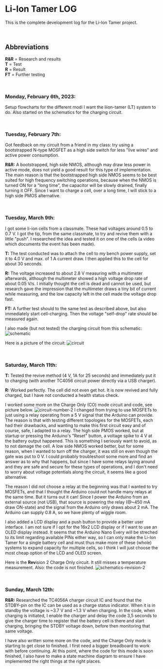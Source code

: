 # Li-Ion Tamer LOG

This is the complete development log for the Li-Ion Tamer project.


<br>


## Abbreviations
**R&R** = Research and results <br>
**T** = Test <br>
**R** = Result <br>
**FT** = Further testing


<br>


### Monday, February 6th, 2023:
Setup flowcharts for the different modi I want the liion-tamer (LT) system to do. Also started on the schematics for the charging circuit.  


<br>


### Tuesday, February 7th:
Got feedback on my circuit from a friend in my class: try using a bootstrapped N-type MOSFET as a high side switch for less "live wires" and active power consumption. 

**R&R:** A bootstrapped, high side NMOS, although may draw less power in active mode, does not yield a good result for this type of implementation. The main reason is that the bootstrapped high side NMOS seems to be best suited for high frequency switching operations, because when the NMOS is turned ON for a "long time", the capacitor will be slowly drained, finally turning it OFF. Since I want to charge a cell, over a long time, I will stick to a high side PMOS alternative.


<br>


### Tuesday, March 9th:
I got some li-ion cells from a classmate. These had voltages around 0.5 to 0.7 V. I got the tip, from the same classmate, to try and revive them with a little "push". I researched the idea and tested it on one of the cells (a video which documents the event has been made). 

**T:** The test conducted was to attach the cell to my bench power supply, set it to 4.0 V and max. of 1 A current draw. I then applied this to the cell for about 30 seconds. 

**R:** The voltage increased to about 2.8 V measuring with a multimeter afterwards, although the multimeter showed a high voltage drop rate of about 0.05 V/s. I initially thought the cell is dead and cannot be used, but research gave the impression that the multimeter draws a tiny bit of current while measuring, and the low capacity left in the cell made the voltage drop fast. 

**FT:** A further test should to the same test as described above, but also immediately start cell-charging. Then the voltage "self-drop" rate should be measured again. 

I also made (but not tested) the charging circuit from this schematic:
![schematic](https://user-images.githubusercontent.com/18615800/224134239-04de22d5-ca76-45ea-b223-604aa53ab282.jpeg)

Here is a picture of the circuit:
![circuit](https://user-images.githubusercontent.com/18615800/224134266-80909a26-9520-4cc2-a958-81eabdf17536.JPG)


<br>


### Saturday, March 11th:
**T:** Tested the revive method (4 V, 1A for 25 seconds) and immediately put it to charging (with another TC4056 circuit power directly via a USB charger). 

**R:** Worked perfectly. The cell did not even get hot. It is now revived and fully charged, but I have not conducted a health status check.

I worked some more on the Charge Only (CO) mode circuit and code, see picture below. 
![circuit-number-2](https://user-images.githubusercontent.com/18615800/224506289-9aa0dd79-43e8-4239-9168-c21d3db705b9.JPG)
I changed from trying to use MOSFETs to just using a relay operating from a 5 V signal that the Arduino can provide. The reason is that with testing different topologies for the MOSFETs, each had their drawbacks, and wanting to make this first circuit easy and of course, safe, I adapted to a relay. The high side PMOS worked, but at startup or pressing the Arduino's "Reset" button, a voltage spike to 4 V at the battery output happened. This is something I seriously want to avoid, as to not damage the cell. A low side NMOS worked better, but for some reason, when I wanted to turn off the charger, it was still on even though the gate was put to 0 V. I could probably troubleshoot some more and find an answer as to why that happens, but since I have some relays laying around and they are safe and secure for these types of operations, and I don't need to worry about voltage potentials along the circuit, it seems like a good alternative.

The reason I did not choose a relay at the beginning was that I wanted to try MOSFETs, and that I thought the Arduino could not handle many relays at the same time. But it turns out it can! Since I power the Arduino from an external source (not USB), that source is powering the relay (@~450 mA draw ON-state) and the signal from the Arduino only draws about 2 mA. The Arduino can supply 0.8 A, so we have plenty of wiggle room. 

I also added a LCD display and a push button to provide a better user interface. I am not sure if I opt for the 16x2 LCD display or if I want to use an OLED display instead. It seems that the Arduino Nano Every will be streched to its limit regarding available PINs either way, so I can only make the Li-Ion Tamer for a single battery cell and must thus make more of these (whole) systems to expand capacity for multiple cells, so I think I will just choose the most cheap option of the LCD and OLED screen. 

Here is the **Rev**ision 2 Charge Only circuit. It still misses a temperature measurement. Also: the code is not finished.
![schematics-revision-2](https://user-images.githubusercontent.com/18615800/224507117-a109136d-9b57-4c46-a87c-3d0138cd19f8.jpeg)


<br>


### Sunday, March 12th:
**R&R:** Researched the TC4056A charger circuit IC and found that the STDBY-pin on the IC can be used as a charge status indicator. When it is in standby the voltage is ~3.7 V and ~1.3 V when charging. In the code, when charging is initiated, I enable the charger and delay the code 3,5 seconds to give the charger time to register that the battery cell is there and start charging, bringing the STDBY voltage down, before then monitoring that same voltage.

I have also written some more on the code, and the Charge Only mode is starting to get close to finished. I first need a bigger breadboard to work with before continuing. At this point, where the code for this mode is soon finished, I also have to make a state machine diagram to ensure I have implemented the right things at the right places.
